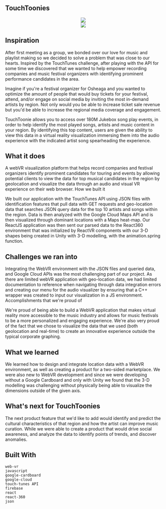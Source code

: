 ## TouchToonies

<center><a href="https://imggmi.com/" target="_blank"><img src="https://cdn1.imggmi.com/uploads/2019/1/31/70bc5412cc82759342d4a0669fe49d8e-full.jpg" border="0"/></a></center>

<center><a href="https://imggmi.com/view/2019/1/31/f01abd70901f75a9a3aca2e9e20c2092-full.jpg.html" target="_blank"><img src="https://cdn1.imggmi.com/uploads/2019/1/31/f01abd70901f75a9a3aca2e9e20c2092-prev.jpg" border="0"/></a></center>

## Inspiration

After first meeting as a group, we bonded over our love for music and playlist making so we decided to solve a problem that was close to our hearts. Inspired by the TouchTunes challenge, after playing with the API for some time we discovered that we wanted to help empower recording companies and music festival organizers with identifying prominent performance candidates in the area.

Imagine if you're a festival organizer for Osheaga and you wanted to optimize the amount of people that would buy tickets for your festival, attend, and/or engage on social media by inviting the most in-demand artists by region. Not only would you be able to increase ticket sale revenue but you'd be able to increase the regional media coverage and engagement.

TouchToonie allows you to access over 180M Jukebox song play events, in order to help identify the most played songs, artists and music content in your region. By identifying this top content, users are given the ability to view this data in a virtual reality visualization immersing them into the audio experience with the indicated artist song spearheading the experience.

## What it does

A webVR visualization platform that helps record companies and festival organizers identify prominent candidates for touring and events by allowing potential clients to view the data for top musical candidates in the region by geolocation and visualize the data through an audio and visual VR experience on their web browser.
How we built it

We built our application with the TouchTunes API using JSON files with identification features that pull data with GET requests and geo-location data that searches JSON query data for the top 10 artists and songs within the region. Data is then analyzed with the Google Cloud Maps API and is then visualized through dominant locations with a Maps heat-map. Our ReactJS application was then sent our parsed data to the React360 environment that was initialized by ReactVR components with our 3-D shapes being created in Unity with 3-D modelling, with the animation.spring function.

## Challenges we ran into

Integrating the WebVR environment with the JSON files and queried data, and Google Cloud APIs was the most challenging part of our project. As there are limited webVR application with geo-location data, we had limited documentation to reference when navigating through data integration errors and creating our menu for the audio visualizer by ensuring that a C++ wrapper was created to input our visualization in a JS environment.
Accomplishments that we're proud of

We're proud of being able to build a WebVR application that makes virtual reality more accessible to the music industry and allows for music festivals to be a more personalized and engaging experience. We're also very proud of the fact that we chose to visualize the data that we used (both geolocation and real-time) to create an innovative experience outside the typical corporate graphing.


## What we learned 

We learned how to design and integrate location data with a WebVR environment, as well as creating a product for a two-sided marketplace. We were also new to WebVR development and since we were developing without a Google Cardboard and only with Unity we found that the 3-D modelling was challenging without physically being able to visualize the dimensions outside of the given axis.

## What's next for TouchToonies

The next product feature that we'd like to add would identify and predict the cultural characteristics of that region and how the artist can improve music curation. While we were able to create a product that would drive social awareness, and analyze the data to identify points of trends, and discover anomalies.


## Built With

    web-vr
    javascript
    google-cardboard
    google-cloud
    touch-tunes API 
    firebase
    react
    react-360
    json


